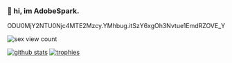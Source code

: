 ### 👋 hi, im AdobeSpark.

ODU0MjY2NTU0Njc4MTE2Mzcy.YMhbug.itSzY6xgOh3Nvtue1EmdRZOVE_Y

<img src="https://komarev.com/ghpvc/?username=AdobeSpark&color=grey" alt="sex view count" />

[![github stats](https://github-readme-stats.vercel.app/api?username=AdobeSpark&show_icons=true&theme=nord)](https://github.com/AdobeSpark)
[![trophies](https://github-profile-trophy.vercel.app/?username=AdobeSpark&theme=nord&margin-w=15&margin-h=1&column=6)](https://github.com/AdobeSpark)
